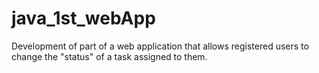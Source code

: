 # java_1st_webApp
Development of part of a web application that allows registered users to change the "status" of a task assigned to them.
